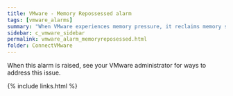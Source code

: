 ```yaml
---
title: VMware - Memory Repossessed alarm
tags: [vmware_alarms]
summary: "When VMware experiences memory pressure, it reclaims memory so that it can be allocated to other virtual machines. This has the potential to affect the performance of the virtual machine, depending on how VMware reclaimed the memory."
sidebar: c_vmware_sidebar
permalink: vmware_alarm_memoryreposessed.html
folder: ConnectVMware
---
```



When this alarm is raised, see your VMware administrator for ways to address this issue.

{% include links.html %}
